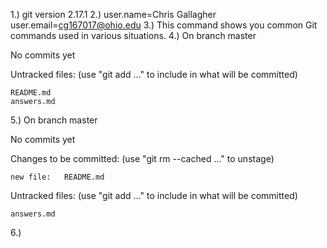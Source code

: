 1.) git version 2.17.1
2.) user.name=Chris Gallagher
user.email=cg167017@ohio.edu
3.) This command shows you common Git commands used in various situations.
4.) On branch master

No commits yet

Untracked files:
  (use "git add <file>..." to include in what will be committed)

	README.md
	answers.md

5.) On branch master

No commits yet

Changes to be committed:
  (use "git rm --cached <file>..." to unstage)

	new file:   README.md

Untracked files:
  (use "git add <file>..." to include in what will be committed)

	answers.md
6.)

